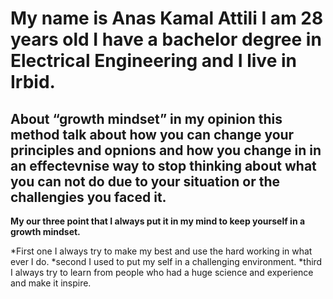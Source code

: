 # My name is Anas Kamal Attili I am 28 years old I have a bachelor degree in Electrical Engineering and I live in Irbid.

## About “growth mindset” in my opinion this method talk about how you can change your principles and opnions and how you change in in an effectevnise way to stop thinking about what you can not do due to your situation or the challengies you faced it.

**My our three point that I always put it in my mind to keep yourself in a growth mindset.**

*First one I always try to make my best and use the hard working in what ever I do.
*second I used to put my self in a challenging environment.
*third I always try to learn from people who had a huge science and experience and make it inspire.
